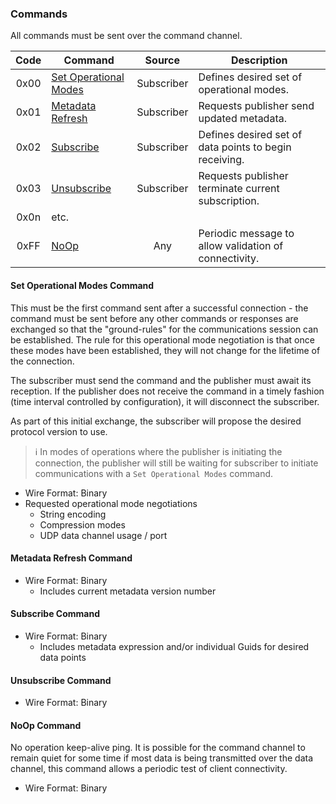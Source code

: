 ### Commands

All commands must be sent over the command channel.

| Code | Command | Source | Description |
|:----:|---------|:------:|-------------|
| 0x00 | [Set Operational Modes](#set-operational-modes-command) | Subscriber | Defines desired set of operational modes. |
| 0x01 | [Metadata Refresh](#metadata-refresh-command) | Subscriber | Requests publisher send updated metadata. |
| 0x02 | [Subscribe](#subscribe-command) | Subscriber | Defines desired set of data points to begin receiving. |
| 0x03 | [Unsubscribe](#unsubscribe-command) | Subscriber | Requests publisher terminate current subscription. |
| 0x0n | etc. | | | |
| 0xFF | [NoOp](#noop-command) | Any | Periodic message to allow validation of connectivity. |

#### Set Operational Modes Command

This must be the first command sent after a successful connection - the command must be sent before any other commands or responses are exchanged so that the "ground-rules" for the communications session can be established. The rule for this operational mode negotiation is that once these modes have been established, they will not change for the lifetime of the connection.

The subscriber must send the command and the publisher must await its reception. If the publisher does not receive the command in a timely fashion (time interval controlled by configuration), it will disconnect the subscriber.

As part of this initial exchange, the subscriber will propose the desired protocol version to use.

> :information_source: In modes of operations where the publisher is initiating the connection, the publisher will still be waiting for subscriber to initiate communications with a `Set Operational Modes` command.

* Wire Format: Binary
* Requested operational mode negotiations
  * String encoding
  * Compression modes
  * UDP data channel usage / port

#### Metadata Refresh Command

* Wire Format: Binary
  * Includes current metadata version number

#### Subscribe Command

* Wire Format: Binary
  * Includes metadata expression and/or individual Guids for desired data points

#### Unsubscribe Command

  * Wire Format: Binary

#### NoOp Command

No operation keep-alive ping. It is possible for the command channel to remain quiet for some time if most data is being transmitted over the data channel, this command allows a periodic test of client connectivity.

* Wire Format: Binary
